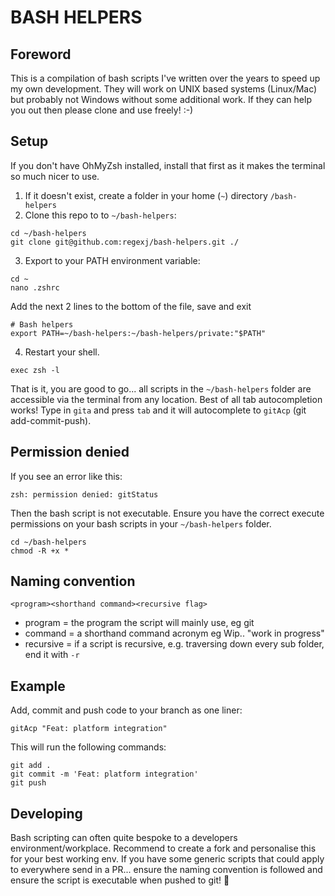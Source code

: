 # BASH HELPERS

## Foreword

This is a compilation of bash scripts I've written over the years to speed up my own development. They will work on UNIX based systems (Linux/Mac) but probably not Windows without some additional work. If they can help you out then please clone and use freely! :-)

## Setup

If you don't have OhMyZsh installed, install that first as it makes the terminal so much nicer to use.

1. If it doesn't exist, create a folder in your home (`~`) directory `/bash-helpers`
2. Clone this repo to to `~/bash-helpers`: 
```
cd ~/bash-helpers
git clone git@github.com:regexj/bash-helpers.git ./
```
3. Export to your PATH environment variable:
```
cd ~
nano .zshrc
```
Add the next 2 lines to the bottom of the file, save and exit
```
# Bash helpers
export PATH=~/bash-helpers:~/bash-helpers/private:"$PATH"
```
4. Restart your shell.
```
exec zsh -l
```

That is it, you are good to go... all scripts in the `~/bash-helpers` folder are accessible via the terminal from any location. Best of all tab autocompletion works! Type in `gita` and press `tab` and it will autocomplete to `gitAcp` (git add-commit-push).


## Permission denied

If you see an error like this:
```
zsh: permission denied: gitStatus
```

Then the bash script is not executable. Ensure you have the correct execute permissions on your bash scripts in your `~/bash-helpers` folder.
```
cd ~/bash-helpers
chmod -R +x *
```


## Naming convention

```
<program><shorthand command><recursive flag>
```

- program = the program the script will mainly use, eg git
- command = a shorthand command acronym eg Wip.. "work in progress"
- recursive = if a script is recursive, e.g. traversing down every sub folder, end it with `-r`


## Example
Add, commit and push code to your branch as one liner:
```
gitAcp "Feat: platform integration"
```
This will run the following commands:
```
git add .
git commit -m 'Feat: platform integration'
git push
```

## Developing
Bash scripting can often quite bespoke to a developers environment/workplace. Recommend to create a fork and personalise this for your best working env. If you have some generic scripts that could apply to everywhere send in a PR... ensure the naming convention is followed and ensure the script is executable when pushed to git! 🚀